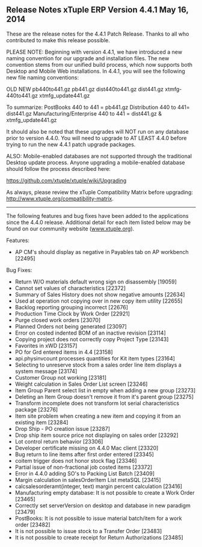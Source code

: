 Release Notes
xTuple ERP
Version 4.4.1
May 16, 2014
----------------------------------

These are the release notes for the 4.4.1 Patch Release. Thanks
to all who contributed to make this release possible.

PLEASE NOTE: Beginning with version 4.4.1, we have introduced a 
new naming convention for our upgrade and installation files. The 
new convention stems from our unified build process, which now 
supports both Desktop and Mobile Web installations. In 4.4.1, you 
will see the following new file naming conventions:

OLD				NEW
pb440to441.gz		pb441.gz
dist440to441.gz		dist441.gz
xtmfg-440to441.gz		xtmfg_update441.gz

To summarize:
PostBooks 440 to 441 = pb441.gz
Distribution 440 to 441= dist441.gz
Manufacturing/Enterprise 440 to 441 = dist441.gz & xtmfg_update441.gz

It should also be noted that these upgrades will NOT run on any 
database prior to version 4.4.0. You will need to upgrade to AT LEAST 
4.4.0 before trying to run the new 4.4.1 patch upgrade packages.

ALSO: Mobile-enabled databases are not supported through the 
traditional Desktop update process. Anyone upgrading a mobile-enabled 
database should follow the process described here:

https://github.com/xtuple/xtuple/wiki/Upgrading  

As always, please review the xTuple Compatibility Matrix before
upgrading: http://www.xtuple.org/compatibility-matrix.

----------------------------------

The following features and bug fixes have been added to the
applications since the 4.4.0 release. Additional detail for
each item listed below may be found on our community
website (www.xtuple.org).

Features:
* AP CM's should display as negative in Payables tab on AP 
workbench [22495]

Bug Fixes:
* Return W/O materials default wrong sign on disassembly [19059]
* Cannot set values of characteristics [22372]
* Summary of Sales History does not show negative amounts [22634]
* Used at operation not copying over in new copy item utility 
[22655]
* Backlog reporting grouping incorrect [22676]
* Production Time Clock by Work Order [22921]
* Purge closed work orders [23070]
* Planned Orders not being generated [23097]
* Error on costed indented BOM of an inactive revision [23114]
* Copying project does not correctly copy Project Type [23143]
* Favorites in xWD [23157]
* PO for Grd entered items in 4.4 [23158]
* api.physinvcount processes quantities for Kit item types 
[23164]
* Selecting to unreserve stock from a sales order line item 
displays a system message [23174]
* Customer Group not working [23181]
* Weight calculation in Sales Order List screen [23246]
* Item Group Parent select list in empty when adding a new group 
[23273]
* Deleting an Item Group doesn't remove it from it's parent group 
[23275]
* Transform incomplete does not transform lot serial 
characteristics package [23276]
* Item site problem when creating a new item and copying it from 
an existing item [23284]
* Drop Ship - PO creation issue [23287]
* Drop ship item source price not displaying on sales order 
[23292]
* Lot control return behavior [23306]
* Developer certificate missing on 4.4.0 Mac client [23320]
* Bug return to line items after first order entered [23345]
* coitem trigger does not honor stock flag [23346]
* Partial issue of non-fractional job costed items [23372]
* Error in 4.4.0 adding SO's to Packing List Batch [23409]
* Margin calculation in salesOrderItem List metaSQL [23415]
* calcsalesorderamt(integer, text) margin percent calculation 
[23416]
* Manufacturing empty database: It is not possible to create a 
Work Order [23465]
* Correctly set serverVersion on desktop and database in new 
paradigm [23479]
* PostBooks: It is not possible to issue material batch/item for 
a work order [23482]
* It is not possible to issue stock to a Transfer Order [23483]
* It is not possible to create receipt for Return Authorizations 
[23485]
